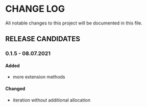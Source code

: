 # CHANGE LOG

All notable changes to this project will be documented in this file.

## RELEASE CANDIDATES

### 0.1.5 - 08.07.2021

#### Added
- more extension methods

#### Changed
- iteration without additional allocation
